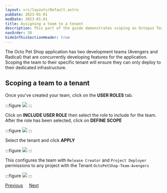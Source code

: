 ```yaml
---
layout: src/layouts/Default.astro
pubDate: 2023-01-01
modDate: 2023-01-01
title: Assigning a team to a tenant
description: This part of the guide demonstrates scoping an Octopus Team to a Tenant
navOrder: 30
hideInThisSectionHeader: true
---
```


The Octo Pet Shop application has two development teams (Avengers and Radical) that are concurrently developing features for the application.  Scoping the team to their specific tenant will ensure they can only deploy to their dedicated infrastructure.

## Scoping a team to a tenant

Once you've created your team, click on the **USER ROLES** tab.

:::figure
![](/docs/tenants/guides/multi-tenant-teams/images/octopus-teams-avenger.png)
:::

Click on **INCLUDE USER ROLE** then select the role to include for the team.  After the role has been selected, click on **DEFINE SCOPE**

:::figure
![](/docs/tenants/guides/multi-tenant-teams/images/octopus-teams-roles.png)
:::

Select the tenant and click **APPLY**

:::figure
![](/docs/tenants/guides/multi-tenant-teams/images/octopus-teams-role-tenant.png)
:::

This configures the team with `Release Creator` and `Project Deployer` permissions to any project with the Tenant `OctoPetShop-Team-Avengers`

:::figure
![](/docs/tenants/guides/multi-tenant-teams/images/octopus-teams-userroles.png)
:::

<span><a class="button btn-secondary" href="/docs/tenants/guides/multi-tenant-teams/creating-new-tenants">Previous</a></span>&nbsp;&nbsp;&nbsp;&nbsp;&nbsp;<span><a class="button btn-success" href="/docs/tenants/guides/multi-tenant-teams/deploying-team-tenant">Next</a></span>